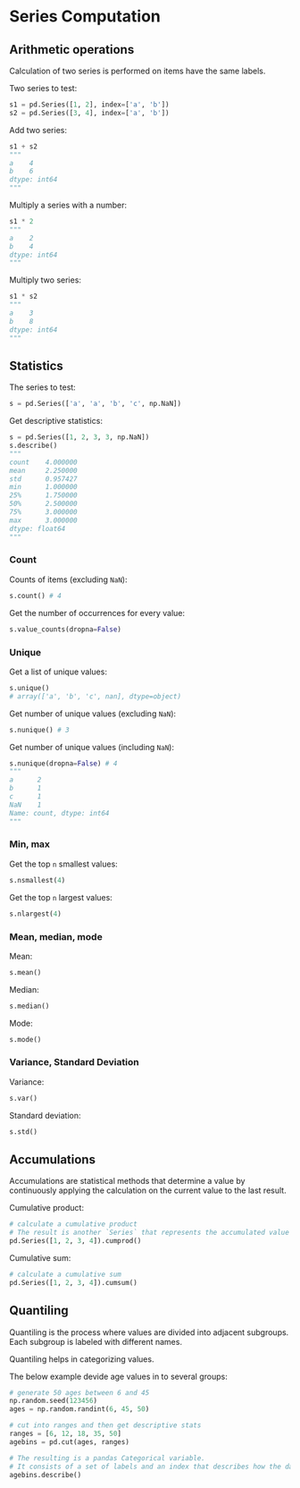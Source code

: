 # Series Computation

## Arithmetic operations

Calculation of two series is performed on items have the same labels.

Two series to test:
```py
s1 = pd.Series([1, 2], index=['a', 'b'])
s2 = pd.Series([3, 4], index=['a', 'b'])
```

Add two series:
```py
s1 + s2
"""
a    4
b    6
dtype: int64
"""
```

Multiply a series with a number:
```py
s1 * 2
"""
a    2
b    4
dtype: int64
"""
```

Multiply two series:
```py
s1 * s2
"""
a    3
b    8
dtype: int64
"""
```

## Statistics

The series to test:
```py
s = pd.Series(['a', 'a', 'b', 'c', np.NaN])
```

Get descriptive statistics:
```py
s = pd.Series([1, 2, 3, 3, np.NaN])
s.describe()
"""
count    4.000000
mean     2.250000
std      0.957427
min      1.000000
25%      1.750000
50%      2.500000
75%      3.000000
max      3.000000
dtype: float64
"""
```

### Count
Counts of items (excluding `NaN`):
```py
s.count() # 4
```

Get the number of occurrences for every value:
```py
s.value_counts(dropna=False)
```

### Unique
Get a list of unique values:
```py
s.unique()
# array(['a', 'b', 'c', nan], dtype=object)
```

Get number of unique values (excluding `NaN`):
```py
s.nunique() # 3
```

Get number of unique values (including `NaN`):
```py
s.nunique(dropna=False) # 4
"""
a      2
b      1
c      1
NaN    1
Name: count, dtype: int64
"""
```


### Min, max
Get the top `n` smallest values:
```py
s.nsmallest(4)
```

Get the top `n` largest values:
```py
s.nlargest(4)
```


### Mean, median, mode

Mean:
```py
s.mean()
```

Median:
```py
s.median()
```

Mode:
```py
s.mode()
```

### Variance, Standard Deviation
Variance:
```py
s.var()
```

Standard deviation:
```py
s.std()
```


## Accumulations

Accumulations are statistical methods that determine a value by continuously applying the calculation on the current value to the last result.

Cumulative product:
```py
# calculate a cumulative product
# The result is another `Series` that represents the accumulated value at each position
pd.Series([1, 2, 3, 4]).cumprod()
```

Cumulative sum:
```py
# calculate a cumulative sum
pd.Series([1, 2, 3, 4]).cumsum()
```


## Quantiling

Quantiling is the process where values are divided into adjacent subgroups. Each subgroup is labeled with different names.

Quantiling helps in categorizing values.

The below example devide age values in to several groups:

```py
# generate 50 ages between 6 and 45
np.random.seed(123456)
ages = np.random.randint(6, 45, 50)

# cut into ranges and then get descriptive stats
ranges = [6, 12, 18, 35, 50]
agebins = pd.cut(ages, ranges)

# The resulting is a pandas Categorical variable.
# It consists of a set of labels and an index that describes how the data has been split.
agebins.describe()
```
